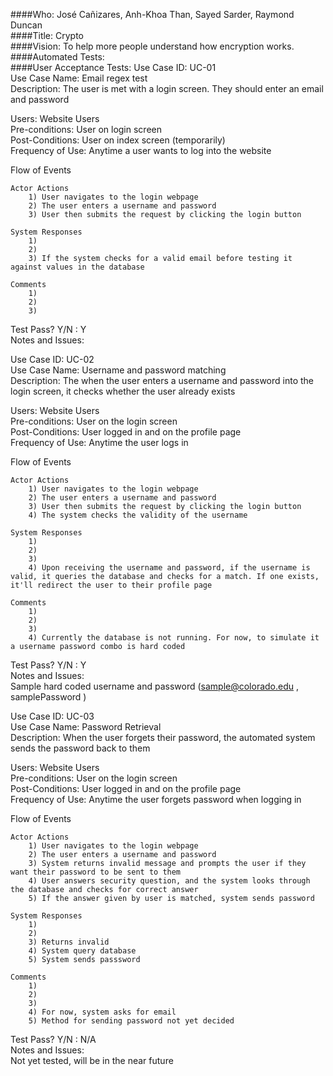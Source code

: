 ####Who:
José Cañizares, Anh-Khoa Than, Sayed Sarder, Raymond Duncan <br>
####Title:
Crypto <br>
####Vision:
To help more people understand how encryption works. <br>
####Automated Tests:
<br>
####User Acceptance Tests:
Use Case ID: UC-01<br>
Use Case Name: Email regex test<br>
Description: The user is met with a login screen. They should enter an email and password<br>

Users: Website Users <br>
Pre-conditions: User on login screen<br>
Post-Conditions: User on index screen (temporarily)<br>
Frequency of Use: Anytime a user wants to log into the website<br>

Flow of Events<br>

	Actor Actions
		1) User navigates to the login webpage 
		2) The user enters a username and password
		3) User then submits the request by clicking the login button

	System Responses
		1)
		2)
		3) If the system checks for a valid email before testing it against values in the database

	Comments
		1)
		2)
		3)

Test Pass? Y/N : Y<br>
Notes and Issues:<br>



Use Case ID: UC-02<br>
Use Case Name: Username and password matching<br>
Description: The when the user enters a username and password into the login screen, it checks whether the user already exists<br>

Users: Website Users<br>
Pre-conditions: User on the login screen<br>
Post-Conditions: User logged in and on the profile page<br>
Frequency of Use: Anytime the user logs in<br>

Flow of Events<br>

	Actor Actions
		1) User navigates to the login webpage 
		2) The user enters a username and password
		3) User then submits the request by clicking the login button
		4) The system checks the validity of the username

	System Responses
		1)
		2)
		3) 
		4) Upon receiving the username and password, if the username is valid, it queries the database and checks for a match. If one exists, it'll redirect the user to their profile page

	Comments
		1)
		2)
		3)
		4) Currently the database is not running. For now, to simulate it a username password combo is hard coded

Test Pass? Y/N : Y<br>
Notes and Issues:<br>
Sample hard coded username and password (sample@colorado.edu , samplePassword )
<br>

Use Case ID: UC-03<br>
Use Case Name: Password Retrieval<br>
Description: When the user forgets their password, the automated system sends the password back to them<br>

Users: Website Users<br>
Pre-conditions: User on the login screen<br>
Post-Conditions: User logged in and on the profile page<br>
Frequency of Use: Anytime the user forgets password when logging in<br>

Flow of Events<br>

	Actor Actions
		1) User navigates to the login webpage 
		2) The user enters a username and password
		3) System returns invalid message and prompts the user if they want their password to be sent to them
		4) User answers security question, and the system looks through the database and checks for correct answer
		5) If the answer given by user is matched, system sends password

	System Responses
		1)
		2)
		3) Returns invalid
		4) System query database
		5) System sends passsword

	Comments
		1)
		2)
		3)
		4) For now, system asks for email
		5) Method for sending password not yet decided

Test Pass? Y/N : N/A<br>
Notes and Issues:<br>
Not yet tested, will be in the near future
<br>
